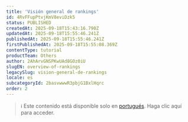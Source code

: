 ```yaml
---
title: 'Visión general de rankings'
id: 4RvFFupPtvjKmV8eviDzk5
status: PUBLISHED
createdAt: 2025-09-18T15:43:16.790Z
updatedAt: 2025-09-18T15:55:46.241Z
publishedAt: 2025-09-18T15:55:46.241Z
firstPublishedAt: 2025-09-18T15:55:08.369Z
contentType: tutorial
productTeam: Others
author: 2AhArvGNSPKwUAd8GOz0iU
slugEN: overview-of-rankings
legacySlug: vision-general-de-rankings
locale: es
subcategoryId: 2basvwwwR3pbjG1BxlHqrc
order: 2
---
```


> ℹ️ Este contenido está disponible solo en [portugués](/pt/tutorial/visao-geral-de-rankings--4RvFFupPtvjKmV8eviDzk5). Haga clic aquí para acceder.

